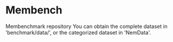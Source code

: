 # Membench
Membenchmark repository
You can obtain the complete dataset in 'benchmark/data/', or the categorized dataset in 'NemData'.






